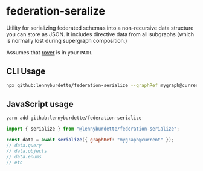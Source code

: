 # federation-seralize

Utility for serializing federated schemas into a non-recursive data structure
you can store as JSON. It includes directive data from all subgraphs (which is
normally lost during supergraph composition.)

Assumes that [rover](https://go.apollo.dev/rover) is in your `PATH`.

## CLI Usage

```sh
npx github:lennyburdette/federation-serialize --graphRef mygraph@current
```

## JavaScript usage

```sh
yarn add github:lennyburdette/federation-serialize
```

```js
import { serialize } from "@lennyburdette/federation-serialize";

const data = await serialize({ graphRef: "mygraph@current" });
// data.query
// data.objects
// data.enums
// etc
```
